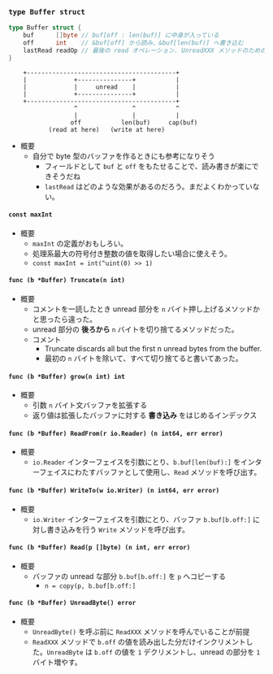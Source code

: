 ### `type Buffer struct`

```go
type Buffer struct {
    buf      []byte // buf[off : len(buf)] に中身が入っている
    off      int    // &buf[off] から読み、&buf[len(buf)] へ書き込む
    lastRead readOp // 最後の read オペレーション. UnreadXXX メソッドのためのもの.
}
```

```
    +-----------------------------------------+
    |             +---------------+           |
    |             |     unread    |           |
    |             +---------------+           |
    +-----------------------------------------+
                  ^               ^           ^
                  |               |           |
                 off           len(buf)     cap(buf)
           (read at here)   (write at here)

```

- 概要
    - 自分で byte 型のバッファを作るときにも参考になりそう
        - フィールドとして `buf` と `off` をもたせることで、読み書きが楽にできそうだね
        - `lastRead` はどのような効果があるのだろう。まだよくわかっていない。

#### `const maxInt`

- 概要
    - `maxInt` の定義がおもしろい。
    - 処理系最大の符号付き整数の値を取得したい場合に使えそう。
    - `const maxInt = int(^uint(0) >> 1)`


#### `func (b *Buffer) Truncate(n int)`

- 概要
    - コメントを一読したとき unread 部分を `n` バイト押し上げるメソッドかと思ったら違った。
    - unread 部分の **後ろから** `n` バイトを切り捨てるメソッドだった。
    - コメント
        - Truncate discards all but the first n unread bytes from the buffer.
        - 最初の `n` バイトを除いて、すべて切り捨てると書いてあった。

#### `func (b *Buffer) grow(n int) int`

- 概要
    - 引数 `n` バイト文バッファを拡張する
    - 返り値は拡張したバッファに対する **書き込み** をはじめるインデックス

#### `func (b *Buffer) ReadFrom(r io.Reader) (n int64, err error)`

- 概要
    - `io.Reader` インターフェイスを引数にとり、`b.buf[len(buf):]` をインターフェイスにわたすバッファとして使用し、`Read` メソッドを呼び出す。

#### `func (b *Buffer) WriteTo(w io.Writer) (n int64, err error)`

- 概要
    - `io.Writer` インターフェイスを引数にとり、バッファ `b.buf[b.off:]` に対し書き込みを行う `Write` メソッドを呼び出す。

#### `func (b *Buffer) Read(p []byte) (n int, err error)`

- 概要
    - バッファの unread な部分 `b.buf[b.off:]` を `p` へコピーする
        - `n = copy(p, b.buf[b.off:]`

#### `func (b *Buffer) UnreadByte() error`

- 概要
    - `UnreadByte()` を呼ぶ前に `ReadXXX` メソッドを呼んでいることが前提
    - `ReadXXX` メソッドで `b.off` の値を読み出した分だけインクリメントした。`UnreadByte` は `b.off` の値を `1` デクリメントし、unread の部分を `1` バイト増やす。

